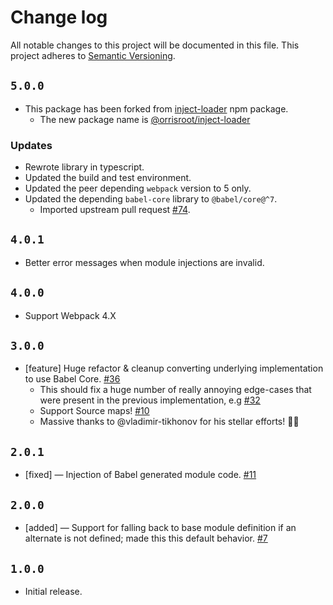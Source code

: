 # Change log

All notable changes to this project will be documented in this file. This project adheres to [Semantic Versioning](http://semver.org/).

## `5.0.0`

- This package has been forked from [inject-loader](https://www.npmjs.com/package/inject-loader) npm package.
  - The new package name is [@orrisroot/inject-loader](https://www.npmjs.com/package/@orrisroot/inject-loader)

### Updates

- Rewrote library in typescript.
- Updated the build and test environment.
- Updated the peer depending `webpack` version to 5 only.
- Updated the depending `babel-core` library to `@babel/core@^7`.
  - Imported upstream pull request [#74](https://github.com/plasticine/inject-loader/pull/74).

## `4.0.1`

- Better error messages when module injections are invalid.

## `4.0.0`

- Support Webpack 4.X

## `3.0.0`

- [feature] Huge refactor & cleanup converting underlying implementation to use Babel Core. [#36](https://github.com/plasticine/inject-loader/pull/36)
  - This should fix a huge number of really annoying edge-cases that were present in the previous implementation, e.g [#32](https://github.com/plasticine/inject-loader/issues/32)
  - Support Source maps! [#10](https://github.com/plasticine/inject-loader/issues/10)
  - Massive thanks to @vladimir-tikhonov for his stellar efforts! 🚀👏

## `2.0.1`

- [fixed] — Injection of Babel generated module code. [#11](https://github.com/plasticine/inject-loader/pull/11)

## `2.0.0`

- [added] — Support for falling back to base module definition if an alternate is not defined; made this this default behavior. [#7](https://github.com/plasticine/inject-loader/pull/11)

## `1.0.0`

- Initial release.
